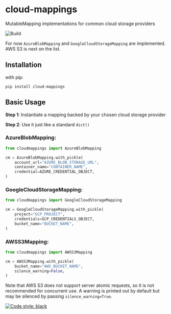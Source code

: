 # cloud-mappings
MutableMapping implementations for common cloud storage providers

![Build](https://github.com/JJ11teen/cloud-mappings/actions/workflows/build.yaml/badge.svg)

For now `AzureBlobMapping` and `GoogleCloudStorageMapping` are implemented. AWS S3 is next on the list.

## Installation

with pip:
```
pip install cloud-mappings
```

## Basic Usage

**Step 1**: Instantiate a mapping backed by your chosen cloud storage provider

**Step 2**: Use it just like a standard `dict()`

### AzureBlobMapping:
```python
from cloudmappings import AzureBlobMapping

cm = AzureBlobMapping.with_pickle(
    account_url="AZURE_BLOB_STORAGE_URL",
    container_name="CONTAINER_NAME",
    credential=AZURE_CREDENTIAL_OBJECT,
)
```

### GoogleCloudStorageMapping:
```python
from cloudmappings import GoogleCloudStorageMapping

cm = GoogleCloudStorageMapping.with_pickle(
    project="GCP_PROJECT",
    credentials=GCP_CREDENTIALS_OBJECT,
    bucket_name="BUCKET_NAME",
)
```

### AWSS3Mapping:
```python
from cloudmappings import AWSS3Mapping

cm = AWSS3Mapping.with_pickle(
    bucket_name="AWS_BUCKET_NAME",
    silence_warning=False,
)
```
Note that AWS S3 does not support server atomic requests, so it is not recommended for concurrent use. A warning is printed out by default but may be silenced by passing `silence_warning=True`.



[![Code style: black](https://img.shields.io/badge/code%20style-black-000000.svg)](https://github.com/psf/black)
